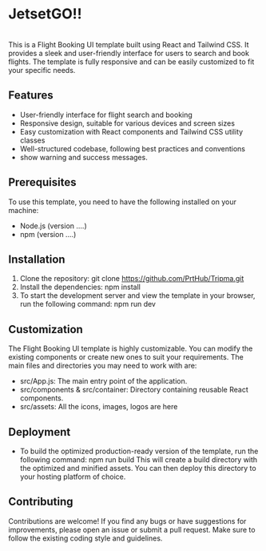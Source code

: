 # JetsetGO!!

<br/>
This is a Flight Booking UI template built using React and Tailwind CSS. It provides a sleek and user-friendly interface for users to search and book flights. The template is fully responsive and can be easily customized to fit your specific needs.

## Features

- User-friendly interface for flight search and booking
- Responsive design, suitable for various devices and screen sizes
- Easy customization with React components and Tailwind CSS utility classes
- Well-structured codebase, following best practices and conventions
- show warning and success messages.

## Prerequisites

To use this template, you need to have the following installed on your machine:

- Node.js (version ....)
- npm (version ....)

## Installation

1. Clone the repository: git clone https://github.com/PrtHub/Tripma.git
2. Install the dependencies: npm install
3. To start the development server and view the template in your browser, run the following command: npm run dev

## Customization

The Flight Booking UI template is highly customizable. You can modify the existing components or create new ones to suit your requirements. The main files and directories you may need to work with are:

- src/App.js: The main entry point of the application.
- src/components & src/container: Directory containing reusable React components.
- src/assets: All the icons, images, logos are here

## Deployment

- To build the optimized production-ready version of the template, run the following command: npm run build
This will create a build directory with the optimized and minified assets. You can then deploy this directory to your hosting platform of choice.

## Contributing
Contributions are welcome! If you find any bugs or have suggestions for improvements, please open an issue or submit a pull request. Make sure to follow the existing coding style and guidelines.
